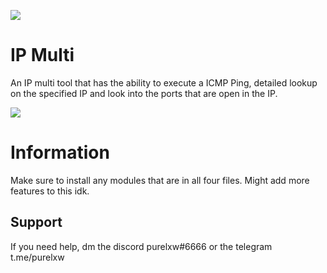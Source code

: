 ![](https://img.shields.io/github/stars/purelxw/ip-multi?style=social)

# IP Multi
An IP multi tool that has the ability to execute a ICMP Ping, detailed lookup on the specified IP and look into the ports that are open in the IP.

![](https://cdn.discordapp.com/attachments/631162287968747550/795099703846109195/unknown.png)

# Information
Make sure to install any modules that are in all four files. Might add more features to this idk.

## Support
If you need help, dm the discord purelxw#6666 or the telegram t.me/purelxw
